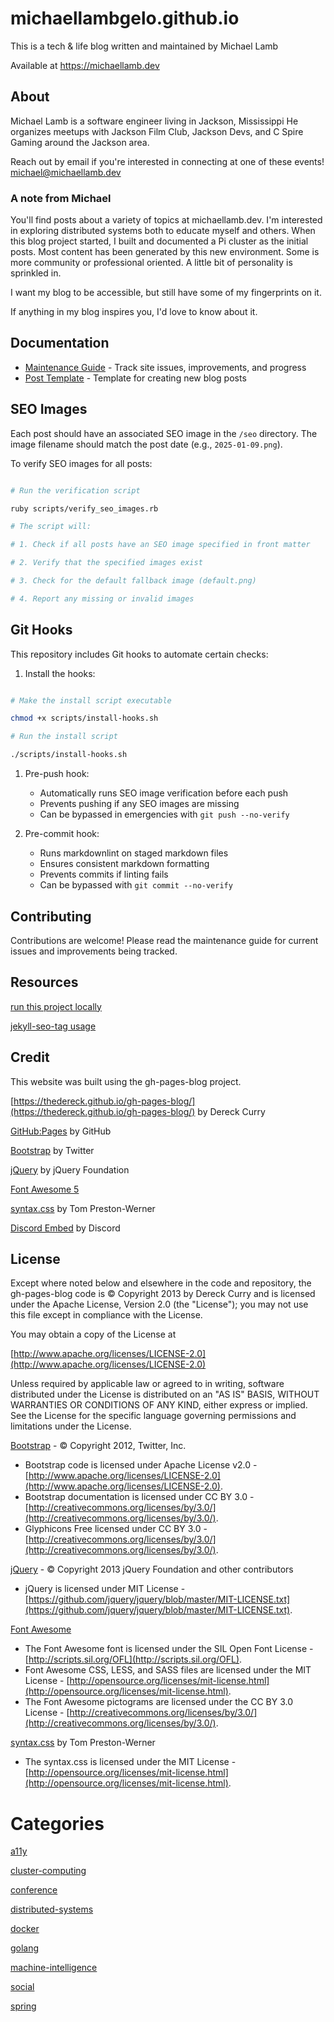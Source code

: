 # michaellambgelo.github.io
This is a tech & life blog written and maintained by Michael Lamb

Available at https://michaellamb.dev

## About

Michael Lamb is a software engineer living in Jackson, Mississippi
He organizes meetups with Jackson Film Club, Jackson Devs, and C Spire Gaming around the Jackson area.

Reach out by email if you're interested in connecting at one of these events!
[michael@michaellamb.dev](mailto:michael@michaellamb.dev)

### A note from Michael

You'll find posts about a variety of topics at michaellamb.dev.
I'm interested in exploring distributed systems both to educate myself and others.
When this blog project started, I built and documented a Pi cluster as the initial posts.
Most content has been generated by this new environment. Some is more community or professional oriented.
A little bit of personality is sprinkled in.

I want my blog to be accessible, but still have some of my fingerprints on it.

If anything in my blog inspires you, I'd love to know about it.

## Documentation

- [Maintenance Guide](MAINTENANCE.md) - Track site issues, improvements, and progress
- [Post Template](_templates/post.md) - Template for creating new blog posts

## SEO Images

Each post should have an associated SEO image in the `/seo` directory. The image filename should match the post date (e.g., `2025-01-09.png`).

To verify SEO images for all posts:

```bash

# Run the verification script

ruby scripts/verify_seo_images.rb

# The script will:

# 1. Check if all posts have an SEO image specified in front matter

# 2. Verify that the specified images exist

# 3. Check for the default fallback image (default.png)

# 4. Report any missing or invalid images

```

## Git Hooks

This repository includes Git hooks to automate certain checks:

1. Install the hooks:

```bash

# Make the install script executable

chmod +x scripts/install-hooks.sh

# Run the install script

./scripts/install-hooks.sh

```

1. Pre-push hook:

   - Automatically runs SEO image verification before each push
   - Prevents pushing if any SEO images are missing
   - Can be bypassed in emergencies with `git push --no-verify`

1. Pre-commit hook:

   - Runs markdownlint on staged markdown files
   - Ensures consistent markdown formatting
   - Prevents commits if linting fails
   - Can be bypassed with `git commit --no-verify`

## Contributing

Contributions are welcome! Please read the maintenance guide for current issues and improvements being tracked.

## Resources

[run this project locally](https://docs.github.com/en/pages/setting-up-a-github-pages-site-with-jekyll/testing-your-github-pages-site-locally-with-jekyll)

[jekyll-seo-tag usage](https://github.com/jekyll/jekyll-seo-tag/blob/master/docs/usage.md)

## Credit

This website was built using the gh-pages-blog project.

[https://thedereck.github.io/gh-pages-blog/](https://thedereck.github.io/gh-pages-blog/) by Dereck Curry

[GitHub:Pages](http://pages.github.com) by GitHub

[Bootstrap](http://twitter.github.com/bootstrap/) by Twitter

[jQuery](http://jquery.com/) by jQuery Foundation

[Font Awesome 5](https://fontawesome.com/)

[syntax.css](https://github.com/mojombo/jekyll) by Tom Preston-Werner

[Discord Embed](https://discord.com) by Discord

## License

Except where noted below and elsewhere in the code and repository, the gh-pages-blog code is &copy; Copyright 2013 by Dereck Curry and is licensed under the Apache License, Version 2.0 (the "License"); you may not use this file except in compliance with the License.

You may obtain a copy of the License at

[http://www.apache.org/licenses/LICENSE-2.0](http://www.apache.org/licenses/LICENSE-2.0)

Unless required by applicable law or agreed to in writing, software distributed under the License is distributed on an "AS IS" BASIS, WITHOUT WARRANTIES OR CONDITIONS OF ANY KIND, either express or implied. See the License for the specific language governing permissions and limitations under the License.

[Bootstrap](http://twitter.github.com/bootstrap/) - &copy; Copyright 2012, Twitter, Inc.

- Bootstrap code is licensed under Apache License v2.0 - [http://www.apache.org/licenses/LICENSE-2.0](http://www.apache.org/licenses/LICENSE-2.0).
- Bootstrap documentation is licensed under CC BY 3.0 - [http://creativecommons.org/licenses/by/3.0/](http://creativecommons.org/licenses/by/3.0/).
- Glyphicons Free licensed under CC BY 3.0 - [http://creativecommons.org/licenses/by/3.0/](http://creativecommons.org/licenses/by/3.0/).

[jQuery](http://jquery.com/) - &copy; Copyright 2013 jQuery Foundation and other contributors

- jQuery is licensed under MIT License - [https://github.com/jquery/jquery/blob/master/MIT-LICENSE.txt](https://github.com/jquery/jquery/blob/master/MIT-LICENSE.txt).

[Font Awesome](http://fortawesome.github.com/Font-Awesome/)

- The Font Awesome font is licensed under the SIL Open Font License - [http://scripts.sil.org/OFL](http://scripts.sil.org/OFL).
- Font Awesome CSS, LESS, and SASS files are licensed under the MIT License - [http://opensource.org/licenses/mit-license.html](http://opensource.org/licenses/mit-license.html).
- The Font Awesome pictograms are licensed under the CC BY 3.0 License - [http://creativecommons.org/licenses/by/3.0/](http://creativecommons.org/licenses/by/3.0/).

[syntax.css](https://github.com/mojombo/jekyll) by Tom Preston-Werner

- The syntax.css is licensed under the MIT License - [http://opensource.org/licenses/mit-license.html](http://opensource.org/licenses/mit-license.html).

# Categories

[a11y](https://michaellamb.dev/filter.html?category=a11y)

[cluster-computing](https://michaellamb.dev/filter.html?category=cluster-computing)

[conference](https://michaellamb.dev/filter.html?category=cluster-computing)

[distributed-systems](https://michaellamb.dev/distributed-systems/2022/08/30/redis-hackathon.html)

[docker](https://michaellamb.dev/distributed-systems/2022/08/30/redis-hackathon.html)

[golang](https://michaellamb.dev/distributed-systems/2022/08/30/redis-hackathon.html)

[machine-intelligence](https://michaellamb.dev/filter.html?category=machine-intelligence)

[social](https://michaellamb.dev/filter.html?category=social)

[spring](https://michaellamb.dev/filter.html?category=spring)

